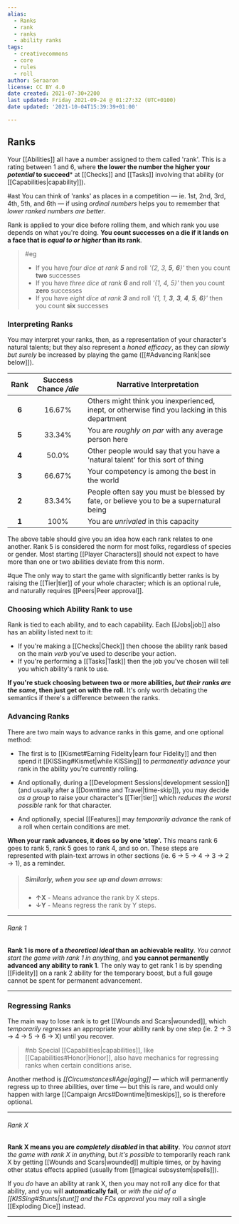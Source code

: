 ```yaml
---
alias:
  - Ranks
  - rank
  - ranks
  - ability ranks
tags:
  - creativecommons
  - core
  - rules
  - roll
author: Seraaron
license: CC BY 4.0
date created: 2021-07-30+2200
last updated: Friday 2021-09-24 @ 01:27:32 (UTC+0100)
date updated: '2021-10-04T15:39:39+01:00'

---
```


## Ranks

Your [[Abilities]] all have a number assigned to them called 'rank'. This is a rating between 1 and 6, where **the lower the number the higher your _potential_ to succeed*** at [[Checks]] and [[Tasks]] involving that ability (or  [[Capabilities|capability]]).

#ast You can think of 'ranks' as places in a competition — ie. 1st, 2nd, 3rd, 4th, 5th, and 6th — if using _ordinal numbers_ helps you to remember that _lower ranked numbers are better_.

Rank is applied to your dice before rolling them, and which rank you use depends on what you're doing. **You count successes on a die if it lands on a face that is _equal to or higher_ than its rank**.

> #eg
>
> - If you have _four dice at rank **5**_ and roll _'{2, 3, **5**, **6**}'_ then you count **two** successes
> - If you have _three dice at rank **6**_ and roll _'{1, 4, 5}'_ then you count **zero** successes
> - If you have _eight dice at rank **3**_ and roll _'{1, 1, **3**, **3**, **4**, **5**, **6**}'_ then you count **six** successes

### Interpreting Ranks

You may interpret your ranks, then, as a representation of your character's natural talents; but they also represent a _honed efficacy_, as they can _slowly but surely_ be increased by playing the game ([[#Advancing Rank|see below]]).

|  Rank | Success Chance _/die_ | Narrative Interpretation                                                                      |
| :---: | :-------------------: | --------------------------------------------------------------------------------------------- |
| **6** |         16.67%        | Others might think you inexperienced, inept, or otherwise find you lacking in this department |
| **5** |         33.34%        | You are _roughly on par_ with any average person here                                         |
| **4** |         50.0%         | Other people would say that you have a 'natural talent' for this sort of thing                |
| **3** |         66.67%        | Your competency is among the best in the world                                                |
| **2** |         83.34%        | People often say you must be blessed by fate, or believe you to be a supernatural being       |
| **1** |          100%         | You are _unrivaled_ in this capacity                                                          |

The above table should give you an idea how each rank relates to one another. Rank 5 is considered the norm for most folks, regardless of species or gender. Most starting [[Player Characters]] should not expect to have more than one or two abilities deviate from this norm.

#que The only way to start the game with significantly better ranks is by raising the [[Tier|tier]] of your whole character; which is an optional rule, and naturally requires [[Peers|Peer approval]].

### Choosing which Ability Rank to use

Rank is tied to each ability, and to each capability. Each [[Jobs|job]] also has an ability listed next to it:

- If you're making a [[Checks|Check]] then choose the ability rank based on the main _verb_ you've used to describe your action.
- If you're performing a [[Tasks|Task]] then the job you've chosen will tell you which ability's rank to use.

**If you're stuck choosing between two or more abilities, _but their ranks are the same_, then just get on with the roll.** It's only worth debating the semantics if there's a difference between the ranks.

### Advancing Ranks

There are two main ways to advance ranks in this game, and one optional method:

- The first is to [[Kismet#Earning Fidelity|earn four Fidelity]] and then spend it [[KISSing#Kismet|while KISSing]] to _permanently advance_ your rank in the ability you're currently rolling.

- And optionally, during a [[Development Sessions|development session]] (and usually after a [[Downtime and Travel|time-skip]]), you may decide _as a group_ to raise your character's [[Tier|tier]] which _reduces the worst possible_ rank for that character.

- And optionally, special [[Features]] may _temporarily advance_ the rank of a roll when certain conditions are met.

**When your rank advances, it does so by one 'step'.** This means rank 6 goes to rank 5, rank 5 goes to rank 4, and so on. These steps are represented with plain-text arrows in other sections (ie. 6 → 5 → 4 → 3 → 2 → 1), as a reminder.

> ##### Similarly, when you see up and down arrows:
>
> - **↑X** - Means advance the rank by X steps.
> - **↓Y** - Means regress the rank by Y steps.

---

###### Rank 1

**Rank 1 is more of a _theoretical ideal_ than an achievable reality**. _You cannot start the game with rank 1 in anything_, and **you cannot permanently advanced any ability to rank 1**. The only way to get rank 1 is by spending [[Fidelity]] on a rank 2 ability for the temporary boost, but a full gauge cannot be spent for permanent advancement.

---

### Regressing Ranks

The main way to lose rank is to get [[Wounds and Scars|wounded]], which _temporarily regresses_ an appropriate your ability rank by one step (ie. 2 → 3 → 4 → 5 → 6 → X) until you recover.

> #nb
> Special [[Capabilities|capabilities]], like [[Capabilities#Honor|Honor]], also have mechanics for regressing ranks when certain conditions arise.

Another method is _[[Circumstances#Age|aging]]_ — which will permanently regress up to three abilities, over time — but this is rare, and would only happen with large [[Campaign Arcs#Downtime|timeskips]], so is therefore optional.

---

###### Rank X

**Rank X means you are _completely disabled_ in that ability**. _You cannot start the game with rank X in anything_, but _it's possible_ to temporarily reach rank X by getting [[Wounds and Scars|wounded]] multiple times, or by having other status effects applied (usually from [[magical subsystem|spells]]).

If you _do_ have an ability at rank X, then you may not roll any dice for that ability, and you will **automatically fail**, or _with the aid of a [[KISSing#Stunts|stunt]] and the FCs approval_ you may roll a single [[Exploding Dice]] instead.

---
